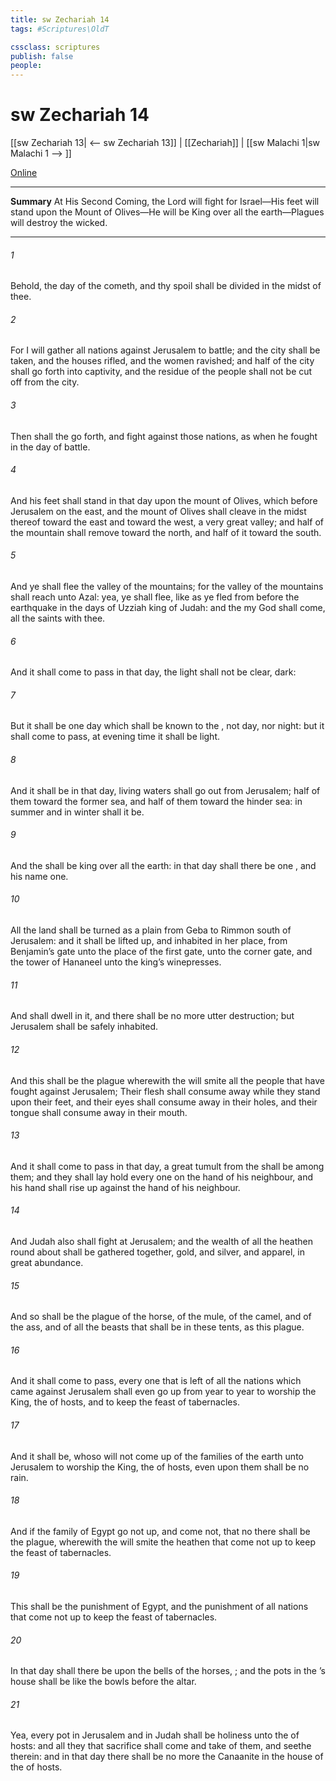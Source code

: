 ```yaml
---
title: sw Zechariah 14
tags: #Scriptures\OldT

cssclass: scriptures
publish: false
people:
---
```


# sw Zechariah 14
[[sw Zechariah 13| <-- sw Zechariah 13]] | [[Zechariah]] | [[sw Malachi 1|sw Malachi 1 --> ]]

[Online](https://churchofjesuschrist.org/study/scriptures/ot/zech/14?lang=eng)

---
__Summary__
At His Second Coming, the Lord will fight for Israel—His feet will stand upon the Mount of Olives—He will be King over all the earth—Plagues will destroy the wicked.

---
###### 1 
Behold, the day of the  cometh, and thy spoil shall be divided in the midst of thee.

###### 2 
For I will gather all nations against Jerusalem to battle; and the city shall be taken, and the houses rifled, and the women ravished; and half of the city shall go forth into captivity, and the residue of the people shall not be cut off from the city.

###### 3 
Then shall the  go forth, and fight against those nations, as when he fought in the day of battle.

###### 4 
And his feet shall stand in that day upon the mount of Olives, which  before Jerusalem on the east, and the mount of Olives shall cleave in the midst thereof toward the east and toward the west,  a very great valley; and half of the mountain shall remove toward the north, and half of it toward the south.

###### 5 
And ye shall flee  the valley of the mountains; for the valley of the mountains shall reach unto Azal: yea, ye shall flee, like as ye fled from before the earthquake in the days of Uzziah king of Judah: and the  my God shall come,  all the saints with thee.

###### 6 
And it shall come to pass in that day,  the light shall not be clear,  dark:

###### 7 
But it shall be one day which shall be known to the , not day, nor night: but it shall come to pass,  at evening time it shall be light.

###### 8 
And it shall be in that day,  living waters shall go out from Jerusalem; half of them toward the former sea, and half of them toward the hinder sea: in summer and in winter shall it be.

###### 9 
And the  shall be king over all the earth: in that day shall there be one , and his name one.

###### 10 
All the land shall be turned as a plain from Geba to Rimmon south of Jerusalem: and it shall be lifted up, and inhabited in her place, from Benjamin’s gate unto the place of the first gate, unto the corner gate, and  the tower of Hananeel unto the king’s winepresses.

###### 11 
And  shall dwell in it, and there shall be no more utter destruction; but Jerusalem shall be safely inhabited.

###### 12 
And this shall be the plague wherewith the  will smite all the people that have fought against Jerusalem; Their flesh shall consume away while they stand upon their feet, and their eyes shall consume away in their holes, and their tongue shall consume away in their mouth.

###### 13 
And it shall come to pass in that day,  a great tumult from the  shall be among them; and they shall lay hold every one on the hand of his neighbour, and his hand shall rise up against the hand of his neighbour.

###### 14 
And Judah also shall fight at Jerusalem; and the wealth of all the heathen round about shall be gathered together, gold, and silver, and apparel, in great abundance.

###### 15 
And so shall be the plague of the horse, of the mule, of the camel, and of the ass, and of all the beasts that shall be in these tents, as this plague.

###### 16 
And it shall come to pass,  every one that is left of all the nations which came against Jerusalem shall even go up from year to year to worship the King, the  of hosts, and to keep the feast of tabernacles.

###### 17 
And it shall be,  whoso will not come up of  the families of the earth unto Jerusalem to worship the King, the  of hosts, even upon them shall be no rain.

###### 18 
And if the family of Egypt go not up, and come not, that  no  there shall be the plague, wherewith the  will smite the heathen that come not up to keep the feast of tabernacles.

###### 19 
This shall be the punishment of Egypt, and the punishment of all nations that come not up to keep the feast of tabernacles.

###### 20 
In that day shall there be upon the bells of the horses, ; and the pots in the ’s house shall be like the bowls before the altar.

###### 21 
Yea, every pot in Jerusalem and in Judah shall be holiness unto the  of hosts: and all they that sacrifice shall come and take of them, and seethe therein: and in that day there shall be no more the Canaanite in the house of the  of hosts.

